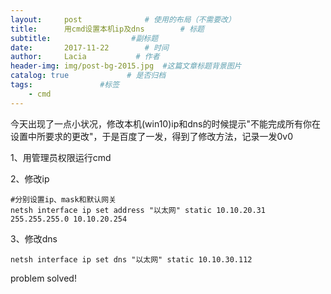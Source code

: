 ```yaml
---
layout:     post              # 使用的布局（不需要改）
title:      用cmd设置本机ip及dns        # 标题 
subtitle:                  #副标题
date:       2017-11-22        # 时间
author:     Lacia           # 作者
header-img: img/post-bg-2015.jpg  #这篇文章标题背景图片
catalog: true             # 是否归档
tags:               #标签
    - cmd
---
```


今天出现了一点小状况，修改本机(win10)ip和dns的时候提示"不能完成所有你在设置中所要求的更改"，于是百度了一发，得到了修改方法，记录一发0v0

1、用管理员权限运行cmd

2、修改ip

```
#分别设置ip、mask和默认网关
netsh interface ip set address "以太网" static 10.10.20.31 255.255.255.0 10.10.20.254
```

3、修改dns

```
netsh interface ip set dns "以太网" static 10.10.30.112
```

problem solved!
